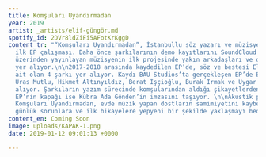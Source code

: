 ```yaml
---
title: Komşuları Uyandırmadan
year: 2019
artist: _artists/elif-güngör.md
spotify_id: 2DVr8ldZiFi5AFotKrKggD
content_tr: "“Komşuları Uyandırmadan”, İstanbullu söz yazarı ve müzisyen Elif Güngör’ün
  ilk EP çalışması. Daha önce şarkılarının demo kayıtlarını SoundCloud ve YouTube
  üzerinden yayınlayan müzisyenin ilk projesinde yakın arkadaşları ve deneyimli müzisyenler
  yer alıyor.\n\n2017-2018 arasında kaydedilen EP’de, söz ve bestesi Elif Güngör’e
  ait olan 4 şarkı yer alıyor. Kaydı BAU Studios’ta gerçekleşen EP’de Elif Güngör,
  Uras Mutlu, Hikmet Altınyıldız, Berat İşçioğlu, Burak Irmak ve Uygar Çehreli yer
  alıyor. Şarkıların yazım sürecinde komşularından aldığı şikayetlerden adını alan
  EP’nin kapağı ise Kübra Ada Gönden’in imzasını taşıyor. \n\nAkustik pop/indie türündeki
  Komşuları Uyandırmadan, evde müzik yapan dostların samimiyetini kaybetmemeye çalışarak,
  günlük sorunlara ve ilk hikayelere yepyeni bir şekilde yaklaşmayı hedefliyor."
content_en: Coming Soon
image: uploads/KAPAK-1.png
date: 2019-01-12 09:01:13 +0000

---
```

